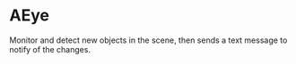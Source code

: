 # AEye
Monitor and detect new objects in the scene, then sends a text message to notify of the changes.
